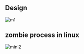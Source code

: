 
## Design

![m1](https://user-images.githubusercontent.com/94233420/152769693-0bb7af87-d808-4dbd-8203-9c10d5659b5e.png)
 
 ##                                       zombie process in linux

![mini2](https://user-images.githubusercontent.com/94233420/152773726-34802c5b-4d27-4411-b3d1-1c599e50054d.png)

